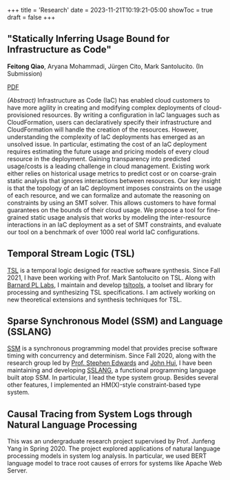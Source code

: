 +++
title = 'Research'
date = 2023-11-21T10:19:21-05:00
showToc = true
draft = false
+++

## "Statically Inferring Usage Bound for Infrastructure as Code"

__Feitong Qiao__, Aryana Mohammadi, Jürgen Cito, Mark Santolucito. (In Submission)

[PDF](https://arxiv.org/abs/2402.15632)

_(Abstract)_
Infrastructure as Code (IaC) has enabled cloud customers to have more agility in creating and modifying complex deployments of cloud-provisioned resources. By writing a configuration in IaC languages such as CloudFormation, users can declaratively specify their infrastructure and CloudFormation will handle the creation of the resources. However, understanding the complexity of IaC deployments has emerged as an unsolved issue. In particular, estimating the cost of an IaC deployment requires estimating the future usage and pricing models of every cloud resource in the deployment. Gaining transparency into predicted usage/costs is a leading challenge in cloud management. Existing work either relies on historical usage metrics to predict cost or on coarse-grain static analysis that ignores interactions between resources. Our key insight is that the topology of an IaC deployment imposes constraints on the usage of each resource, and we can formalize and automate the reasoning on constraints by using an SMT solver. This allows customers to have formal guarantees on the bounds of their cloud usage. We propose a tool for fine-grained static usage analysis that works by modeling the inter-resource interactions in an IaC deployment as a set of SMT constraints, and evaluate our tool on a benchmark of over 1000 real world IaC configurations.


## Temporal Stream Logic (TSL)

[TSL](https://www.marksantolucito.com/papers/cav-19.pdf) is a temporal logic designed for reactive software synthesis. Since Fall 2021, I have been working with Prof. Mark Santolucito on TSL. Along with [Barnard PL Labs](https://barnard-pl-labs.github.io/), I maintain and develop [tsltools](https://github.com/barnard-PL-Labs/tsltools/), a toolset and library for processing and synthesizing TSL specifications. I am actively working on new theoretical extensions and synthesis techniques for TSL.

## Sparse Synchronous Model (SSM) and Language (SSLANG)

[SSM](https://www.cs.columbia.edu/~sedwards/papers/edwards2020sparse.pdf) is a synchronous programming model that provides precise software timing with concurrency and determinism. Since Fall 2020, along with the research group led by [Prof. Stephen Edwards](https://www.cs.columbia.edu/~sedwards/) and [John Hui](https://j-hui.com/), I have been maintaining and developing [SSLANG](https://github.com/ssm-lang/sslang), a functional programming language built atop SSM. In particular, I lead the type system group. Besides several other features, I implemented an HM(X)-style constraint-based type system.

## Causal Tracing from System Logs through Natural Language Processing

This was an undergraduate research project supervised by Prof. Junfeng Yang in Spring 2020.
The project explored applications of natural language processing models in system log analysis. In particular, we used BERT language model to trace root causes of errors for systems like Apache Web Server.